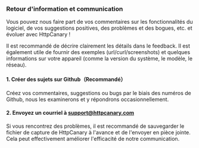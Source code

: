 ### Retour d'information et communication

Vous pouvez nous faire part de vos commentaires sur les fonctionnalités du logiciel, de vos suggestions positives, des problèmes et des bogues, etc. et évoluer avec HttpCanary !

Il est recommandé de décrire clairement les détails dans le feedback. Il est également utile de fournir des exemples (url/curl/screenshots) et quelques informations sur votre appareil (comme la version du système, le modèle, le réseau).

#### 1. Créer des sujets sur Github（Recommandé）
Créez vos commentaires, suggestions ou bugs par le biais des numéros de Github, nous les examinerons et y répondrons occasionnellement.

#### 2. Envoyez un courriel à support@httpcanary.com
Si vous rencontrez des problèmes, il est recommandé de sauvegarder le fichier de capture de HttpCanary à l'avance et de l'envoyer en pièce jointe. Cela peut effectivement améliorer l'efficacité de notre communication.

